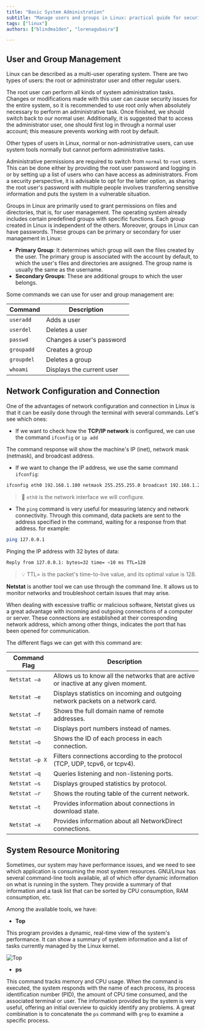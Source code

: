 ```yaml
---
title: "Basic System Administration"
subtitle: "Manage users and groups in Linux: practical guide for security and efficiency. Create, manage, and assign permissions securely. Optimize your system!"
tags: ["linux"]
authors: ["blindma1den", "lorenagubaira"]

---
```


## User and Group Management

Linux can be described as a multi-user operating system. There are two types of users: the root or administrator user and other regular users.

The root user can perform all kinds of system administration tasks. Changes or modifications made with this user can cause security issues for the entire system, so it is recommended to use root only when absolutely necessary to perform an administrative task. Once finished, we should switch back to our normal user. Additionally, it is suggested that to access the administrator user, one should first log in through a normal user account; this measure prevents working with root by default.

Other types of users in Linux, normal or non-administrative users, can use system tools normally but cannot perform administrative tasks.

Administrative permissions are required to switch from `normal` to `root` users. This can be done either by providing the root user password and logging in or by setting up a list of users who can have access as administrators. From a security perspective, it is advisable to opt for the latter option, as sharing the root user's password with multiple people involves transferring sensitive information and puts the system in a vulnerable situation.

Groups in Linux are primarily used to grant permissions on files and directories, that is, for user management. The operating system already includes certain predefined groups with specific functions. Each group created in Linux is independent of the others. Moreover, groups in Linux can have passwords. These groups can be primary or secondary for user management in Linux:

- **Primary Group**: It determines which group will own the files created by the user. The primary group is associated with the account by default, to which the user's files and directories are assigned. The group name is usually the same as the username.
- **Secondary Groups**: These are additional groups to which the user belongs.

Some commands we can use for user and group management are:

| Command   | Description                   |
|-----------|-------------------------------|
| `useradd` | Adds a user                   |
| `userdel` | Deletes a user                |
| `passwd`  | Changes a user's password     |
| `groupadd`| Creates a group               |
| `groupdel`| Deletes a group               |
| `whoami`  | Displays the current user     |

## Network Configuration and Connection

One of the advantages of network configuration and connection in Linux is that it can be easily done through the terminal with several commands. Let's see which ones:

- If we want to check how the **TCP/IP network** is configured, we can use the command `ifconfig` or `ip add`

The command response will show the machine's IP (inet), network mask (netmask), and broadcast address.

- If we want to change the IP address, we use the same command `ifconfig`:

```bash
ifconfig eth0 192.168.1.100 netmask 255.255.255.0 broadcast 192.168.1.255
```

> 🛟 `eth0` is the network interface we will configure.

- The `ping` command is very useful for measuring latency and network connectivity. Through this command, data packets are sent to the address specified in the command, waiting for a response from that address. for example:

```bash
ping 127.0.0.1
```

Pinging the IP address with 32 bytes of data:

```bash
Reply from 127.0.0.1: bytes=32 time= <10 ms TTL=128
```

> 💡 TTL= is the packet's time-to-live value, and its optimal value is 128.

**Netstat** is another tool we can use through the command line. It allows us to monitor networks and troubleshoot certain issues that may arise.

When dealing with excessive traffic or malicious software, Netstat gives us a great advantage with incoming and outgoing connections of a computer or server. These connections are established at their corresponding network address, which among other things, indicates the port that has been opened for communication.

The different flags we can get with this command are:

| Command Flag     | Description                                                                                 |
|------------------|---------------------------------------------------------------------------------------------|
| `Netstat –a`     | Allows us to know all the networks that are active or inactive at any given moment.          |
| `Netstat –e`     | Displays statistics on incoming and outgoing network packets on a network card.              |
| `Netstat –f`     | Shows the full domain name of remote addresses.                                              |
| `Netstat –n`     | Displays port numbers instead of names.                                                      |
| `Netstat –o`     | Shows the ID of each process in each connection.                                             |
| `Netstat –p X`   | Filters connections according to the protocol (TCP, UDP, tcpv6, or tcpv4).                   |
| `Netstat –q`     | Queries listening and non-listening ports.                                                   |
| `Netstat –s`     | Displays grouped statistics by protocol.                                                     |
| `Netstat –r`     | Shows the routing table of the current network.                                              |
| `Netstat –t`     | Provides information about connections in download state.                                    |
| `Netstat –x`     | Provides information about all NetworkDirect connections.                                    |

## System Resource Monitoring

Sometimes, our system may have performance issues, and we need to see which application is consuming the most system resources. GNU/Linux has several command-line tools available, all of which offer dynamic information on what is running in the system. They provide a summary of that information and a task list that can be sorted by CPU consumption, RAM consumption, etc.

Among the available tools, we have:

- **Top**

This program provides a dynamic, real-time view of the system's performance. It can show a summary of system information and a list of tasks currently managed by the Linux kernel.

![Top](https://raw.githubusercontent.com/4GeeksAcademy/cybersecurity-syllabus/main/assets/top.png)

- **ps**

This command tracks memory and CPU usage. When the command is executed, the system responds with the name of each process, its process identification number (PID), the amount of CPU time consumed, and the associated terminal or user. The information provided by the system is very useful, offering an initial overview to quickly identify any problems. A great combination is to concatenate the `ps` command with `grep` to examine a specific process.

